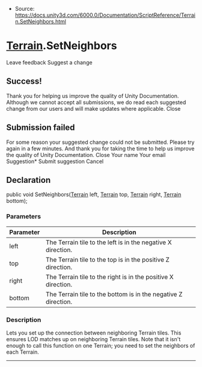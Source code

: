 * Source: https://docs.unity3d.com/6000.0/Documentation/ScriptReference/Terrain.SetNeighbors.html

#  [Terrain](https://docs.unity3d.com/6000.0/Documentation/ScriptReference/Terrain.html).SetNeighbors
Leave feedback
Suggest a change
## Success!
Thank you for helping us improve the quality of Unity Documentation. Although we cannot accept all submissions, we do read each suggested change from our users and will make updates where applicable.
Close
## Submission failed
For some reason your suggested change could not be submitted. Please <a>try again</a> in a few minutes. And thank you for taking the time to help us improve the quality of Unity Documentation.
Close
Your name Your email Suggestion* Submit suggestion
Cancel
## Declaration
public void SetNeighbors([Terrain](https://docs.unity3d.com/6000.0/Documentation/ScriptReference/Terrain.html) left, [Terrain](https://docs.unity3d.com/6000.0/Documentation/ScriptReference/Terrain.html) top, [Terrain](https://docs.unity3d.com/6000.0/Documentation/ScriptReference/Terrain.html) right, [Terrain](https://docs.unity3d.com/6000.0/Documentation/ScriptReference/Terrain.html) bottom); 
### Parameters
Parameter | Description  
---|---  
left | The Terrain tile to the left is in the negative X direction.  
top | The Terrain tile to the top is in the positive Z direction.  
right | The Terrain tile to the right is in the positive X direction.  
bottom | The Terrain tile to the bottom is in the negative Z direction.  
### Description
Lets you set up the connection between neighboring Terrain tiles. This ensures LOD matches up on neighboring Terrain tiles.
Note that it isn't enough to call this function on one Terrain; you need to set the neighbors of each Terrain.
* * *
